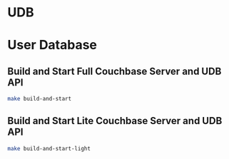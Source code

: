 # UDB

# User Database

## Build and Start Full Couchbase Server and UDB API
```bash
make build-and-start
```

## Build and Start Lite Couchbase Server and UDB API
```bash
make build-and-start-light
```
